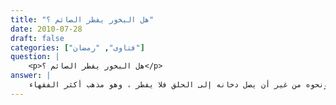 ```yaml
---
title: "هل البخور يفطر الصائم ؟"
date: 2010-07-28
draft: false
categories: ["فتاوى", "رمضان"]
question: |
    <p>هل البخور يفطر الصائم ؟</p>
answer: |
    البخور من جملة المفطرات إذا استنشقه الصائم ووصل الدخان إلى حلقه وجوفه لأنّ له جرماً ، أما إذا شم رائحة البخور ونحوه من غير أن يصل دخانه إلى الحلق فلا يفطر ، وهو مذهب أكثر الفقهاء . <BR>قال الشرنبلالي كما في حاشية ابن عابدين (3/327) ، والموسوعة الفقهية (28/36)  : ( وهذا مما يغفل عنه كثير من الناس ، ولا يتوهم أنه كشم الورد وماء المسك ، لوضوح الفرق بين هواء تطيب بريح المسك وشبهه وبين جوهر دخان وصل إلى جوفه بفعله ) .  <BR>وأعظم منه الدخان المحرم فلا شك في أنه من المفطرات باتفاق الفقهاء .  <BR>قال في الموسوعة الفقهية(10/111) ) : اتفق الفقهاء على أن شرب الدخان المعروف أثناء الصوم يفسد الصيام لأنه من المفطرات   ) . <BR> وجاء في كتب الشافعية  : (وفي البيجرمي : وأما الدُّخَانُ الْحَادِثُ الْآنَ الْمُسَمَّى بِالنَّتِنِ لَعَنَ اللهُ مِنْ أَحْدَثَهُ فَإِنَّهُ مِنْ الْبِدَعِ الْقَبِيحَةِ ، فَقَدْ أَفْتَى شَيْخُنَا الزِّيَادِيُّ أَوَّلًا بِأَنَّهُ لَا يُفْطِرُ لِأَنَّهُ إذْ ذَاكَ لَمْ يَكُنْ يَعْرِفُ حَقِيقَتَهُ ، فَلَمَّا رَأَى أَثَرَهُ بِالْبُوصَةِ الَّتِي يَشْرَبُ بِهَا رَجَعَ وَأَفْتَى بِأَنَّهُ يُفْطِرُ ) . ينظر : إعانة الطالبين (2/230) ، وحاشية البجيرمي على الخطيب (6/440) ، وتحفة الحبيب على شرح الخطيب (3/110) . <BR>وجاء في مجلة مجمع الفقه الإسلامي  (10/614) : (الدخان :الدخان هو تحول كيميائي يحصل في المادة عند الاحتراق ، يدخل الدخان من الفم وينفذ إلى ما وراء الحلقوم ، وكما يقول الدكتور محمد علي البار ، وهو يتحدث عن دخان السجائر أو الشيشة : (إنه يمر من الفم والبلعوم الفمي ، ثم ينزل جزء منه إلى البلعوم الحنجري ، ومنه إلى الرغامي فالرئتين وينزل الجزء الآخر إلى المريء فالمعدة ) . ولا شك أن الدخان يحتوي على مواد عالقة تختزن في الممرات التي تعبرها وتحدث تأثيرها )  <BR> والله أعلم . <BR> ينظر : الموسوعة الفقهية (28/35) ، وحاشية ابن عابدين (3/327) ، والتاج والإكليل (2/425) ، ومواهب الجليل (3/348) ، والذخيرة (2/506) ، والشرح الكبير للدردير (1/385) ، وبلغة السالك (1/452) ، وحاشية الدسوقي (1/818) ، وحواشي الشرواني والعبادي (3/440) ، وحاشية إعانة الطالبين (2/260) ، وكشاف القناع (2/320)
---
```


